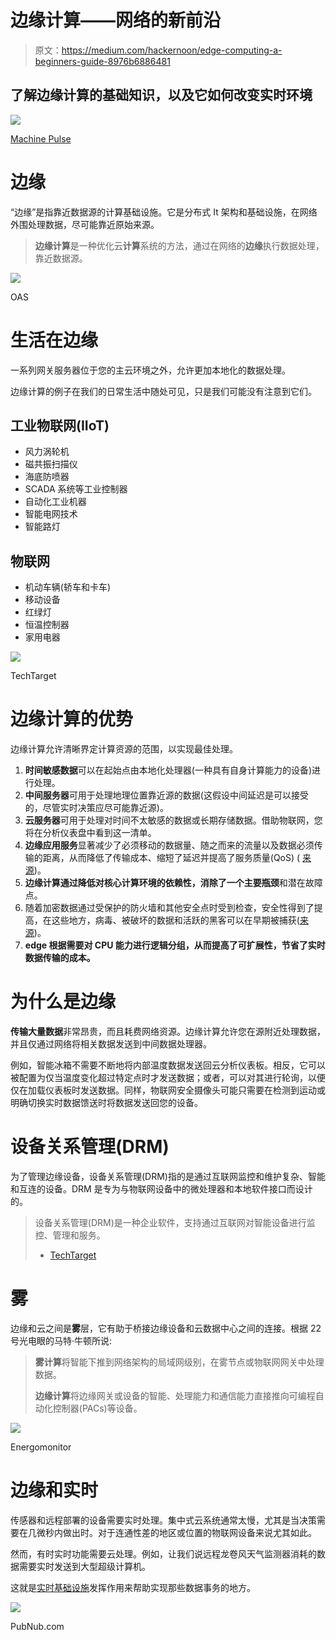 # 边缘计算——网络的新前沿

> 原文：<https://medium.com/hackernoon/edge-computing-a-beginners-guide-8976b6886481>

## 了解边缘计算的基础知识，以及它如何改变实时环境

![](img/373f6ba2498b92f6ad948a8dec913a83.png)

[Machine Pulse](http://www.machinepulse.com/)

# 边缘

“边缘”是指靠近数据源的计算基础设施。它是分布式 It 架构和基础设施，在网络外围处理数据，尽可能靠近原始来源。

> **边缘计算**是一种优化云**计算**系统的方法，通过在网络的**边缘**执行数据处理，靠近数据源。

![](img/08100321828f19f6947a4167b3ff02ff.png)

OAS

# 生活在边缘

一系列网关服务器位于您的主云环境之外，允许更加本地化的数据处理。

边缘计算的例子在我们的日常生活中随处可见，只是我们可能没有注意到它们。

## 工业物联网(IIoT)

*   风力涡轮机
*   磁共振扫描仪
*   海底防喷器
*   SCADA 系统等工业控制器
*   自动化工业机器
*   智能电网技术
*   智能路灯

## 物联网

*   机动车辆(轿车和卡车)
*   移动设备
*   红绿灯
*   恒温控制器
*   家用电器

![](img/152aed41527efd0e85266ad34179cd53.png)

TechTarget

# 边缘计算的优势

边缘计算允许清晰界定计算资源的范围，以实现最佳处理。

1.  **时间敏感数据**可以在起始点由本地化处理器(一种具有自身计算能力的设备)进行处理。
2.  **中间服务器**可用于处理地理位置靠近源的数据(这假设中间延迟是可以接受的，尽管实时决策应尽可能靠近源)。
3.  **云服务器**可用于处理对时间不太敏感的数据或长期存储数据。借助物联网，您将在分析仪表盘中看到这一清单。
4.  **边缘应用服务**显著减少了必须移动的数据量、随之而来的流量以及数据必须传输的距离，从而降低了传输成本、缩短了延迟并提高了服务质量(QoS) ( [来源](https://en.wikipedia.org/wiki/Edge_computing))。
5.  **边缘计算通过降低对核心计算环境的依赖性，消除了一个主要瓶颈**和潜在故障点。
6.  随着加密数据通过受保护的防火墙和其他安全点时受到检查，安全性得到了提高，在这些地方，病毒、被破坏的数据和活跃的黑客可以在早期被捕获([来源](https://en.wikipedia.org/wiki/Edge_computing))。
7.  **edge 根据需要对 CPU 能力进行逻辑分组，从而提高了可扩展性，节省了实时数据传输的成本。**

# 为什么是边缘

**传输大量数据**非常昂贵，而且耗费网络资源。边缘计算允许您在源附近处理数据，并且仅通过网络将相关数据发送到中间数据处理器。

例如，智能冰箱不需要不断地将内部温度数据发送回云分析仪表板。相反，它可以被配置为仅当温度变化超过特定点时才发送数据；或者，可以对其进行轮询，以便仅在加载仪表板时发送数据。同样，物联网安全摄像头可能只需要在检测到运动或明确切换实时数据馈送时将数据发送回您的设备。

# 设备关系管理(DRM)

为了管理边缘设备，设备关系管理(DRM)指的是通过互联网监控和维护复杂、智能和互连的设备。DRM 是专为与物联网设备中的微处理器和本地软件接口而设计的。

> 设备关系管理(DRM)是一种企业软件，支持通过互联网对智能设备进行监控、管理和服务。
> 
> - [TechTarget](http://searchnetworking.techtarget.com/definition/device-relationship-management)

# 雾

边缘和云之间是**雾**层，它有助于桥接边缘设备和云数据中心之间的连接。根据 22 号光电眼的马特·牛顿所说:

> **雾计算**将智能下推到网络架构的局域网级别，在雾节点或物联网网关中处理数据。
> 
> **边缘计算**将边缘网关或设备的智能、处理能力和通信能力直接推向可编程自动化控制器(PACs)等设备。

![](img/39916b95b51b5b13db8bd657da659991.png)

Energomonitor

# 边缘和实时

传感器和远程部署的设备需要实时处理。集中式云系统通常太慢，尤其是当决策需要在几微秒内做出时。对于连通性差的地区或位置的物联网设备来说尤其如此。

然而，有时实时功能需要云处理。例如，让我们说远程龙卷风天气监测器消耗的数据需要实时发送到大型超级计算机。

这就是[实时基础设施](https://becominghuman.ai/getting-started-with-building-realtime-api-infrastructure-a19601fc794e)发挥作用来帮助实现那些数据事务的地方。

![](img/5f0cfba120a63485baf6ff07a21ae739.png)

PubNub.com